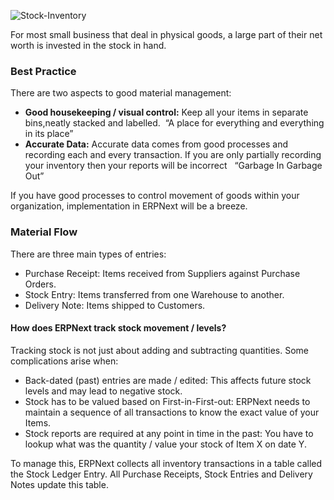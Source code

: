 ![Stock-Inventory](http://erpnext.org/assets/frappe_io/images/erpnext/stock-inventory.png)

For most small business that deal in physical goods, a large part of their net
worth is invested in the stock in hand.

### Best Practice

There are two aspects to good material management:

  * **Good housekeeping / visual control:** Keep all your items in separate bins,neatly stacked and labelled.  “A place for everything and everything in its place” 
  * **Accurate Data:** Accurate data comes from good processes and recording each and every transaction. If you are only partially recording your inventory then your reports will be incorrect   “Garbage In Garbage Out”

If you have good processes to control movement of goods within your
organization, implementation in ERPNext will be a breeze.

### Material Flow

There are three main types of entries:

  * Purchase Receipt: Items received from Suppliers against Purchase Orders. 
  * Stock Entry: Items transferred from one Warehouse to another. 
  * Delivery Note: Items shipped to Customers.

#### How does ERPNext track stock movement / levels?

Tracking stock is not just about adding and subtracting quantities. Some
complications arise when:

  * Back-dated (past) entries are made / edited: This affects future stock levels and may lead to negative stock.
  * Stock has to be valued based on First-in-First-out: ERPNext needs to maintain a sequence of all transactions to know the exact value of your Items.
  * Stock reports are required at any point in time in the past: You have to lookup what was the quantity / value your stock of Item X on date Y.

To manage this, ERPNext collects all inventory transactions in a table called
the Stock Ledger Entry. All Purchase Receipts, Stock Entries and Delivery
Notes update this table.

